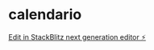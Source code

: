 # calendario

[Edit in StackBlitz next generation editor ⚡️](https://stackblitz.com/~/github.com/DonnieRich/calendario)